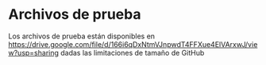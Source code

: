 # Archivos de prueba
Los archivos de prueba están disponibles en https://drive.google.com/file/d/166i6qDxNtmVJnpwdT4FFXue4ElVArxwJ/view?usp=sharing
dadas las limitaciones de tamaño de GitHub
